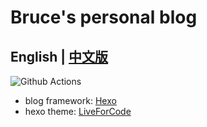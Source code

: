 #  Bruce's personal blog
English | [中文版](./README.CN.md)  
---
![Github Actions](https://github.com/2432001677/2432001677.github.io/actions/workflows/deploy.yml/badge.svg)
* blog framework: [Hexo](https://github.com/hexojs/hexo)
* hexo theme: [LiveForCode](https://github.com/first19326/Hexo-LiveForCode)
